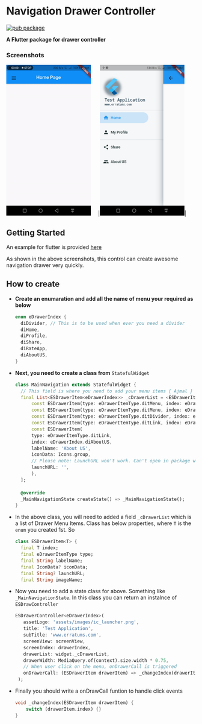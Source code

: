 
# Navigation Drawer Controller 
[![pub package](https://img.shields.io/pub/v/es_drawer_controller.svg)](https://pub.dartlang.org/packages/es_drawer_controller)

**A Flutter package for drawer controller**

### Screenshots            

<img src="https://raw.githubusercontent.com/ajumalp/es_drawer_controller/main/other/images/demo.gif" alt="drawing" height="400"/>&nbsp;&nbsp;&nbsp;&nbsp;&nbsp;|<img src="https://raw.githubusercontent.com/ajumalp/es_drawer_controller/main/other/images/demo.jpg" height="400"/>|  

## Getting Started

An example for flutter is provided [here](https://github.com/ajumalp/es_drawer_controller/blob/main/example/lib/main.dart)

As shown in the above screenshots, this control can create awesome navigation drawer very quickly. 
      
## How to create     

- **Create an enumaration and add all the name of menu your required as below**
  ```dart
  enum eDrawerIndex {
    diDivider, // This is to be used when ever you need a divider
    diHome,
    diProfile,
    diShare,
    diRateApp,
    diAboutUS,
  }
  ```
- **Next, you need to create a class from** `StatefulWidget` 
  ```dart
  class MainNavigation extends StatefulWidget {
    // This field is where you need to add your menu items { Ajmal }
    final List<ESDrawerItem<eDrawerIndex>> _cDrawerList = <ESDrawerItem<eDrawerIndex>>[
        const ESDrawerItem(type: eDrawerItemType.ditMenu, index: eDrawerIndex.diHome, labelName: 'Home', iconData: Icons.home),
        const ESDrawerItem(type: eDrawerItemType.ditMenu, index: eDrawerIndex.diProfile, labelName: 'My Profile', iconData: Icons.person),
        const ESDrawerItem(type: eDrawerItemType.ditDivider, index: eDrawerIndex.diDivider), // Add a divider here
        const ESDrawerItem(type: eDrawerItemType.ditLink, index: eDrawerIndex.diShare, labelName: 'Share', iconData: Icons.share),
        const ESDrawerItem(
        type: eDrawerItemType.ditLink,
        index: eDrawerIndex.diAboutUS,
        labelName: 'About US',
        iconData: Icons.group,
        // Please note: LaunchURL won't work. Can't open in package without activity { Ajmal }
        launchURL: '',
        ),
    ];

    @override
    _MainNavigationState createState() => _MainNavigationState();
  }
  ```
- In the above class, you will need to added a field `_cDrawerList` which is a list of Drawer Menu Items. Class has below properties, where `T` is the `enum` you created 1st. So 
  ```dart
  class ESDrawerItem<T> {
    final T index;
    final eDrawerItemType type;
    final String labelName;
    final IconData? iconData;
    final String? launchURL;
    final String imageName;

  ```
-  Now you need to add a state class for above. Something like `_MainNavigationState`. In this class you can return an instalnce of `ESDrawController`
   ```dart
   ESDrawerController<eDrawerIndex>(
      assetLogo: 'assets/images/ic_launcher.png',
      title: 'Test Application',
      subTitle: 'www.erratums.com',
      screenView: screenView,
      screenIndex: drawerIndex,
      drawerList: widget._cDrawerList,
      drawerWidth: MediaQuery.of(context).size.width * 0.75,
      // When user click on the menu, onDrawerCall is triggered
      onDrawerCall: (ESDrawerItem drawerItem) => _changeIndex(drawerItem),
    );
    ```
- Finally you should write a onDrawCall funtion to handle click events 
   ```dart
   void _changeIndex(ESDrawerItem drawerItem) {
       switch (drawerItem.index) {}
   }
   ```    